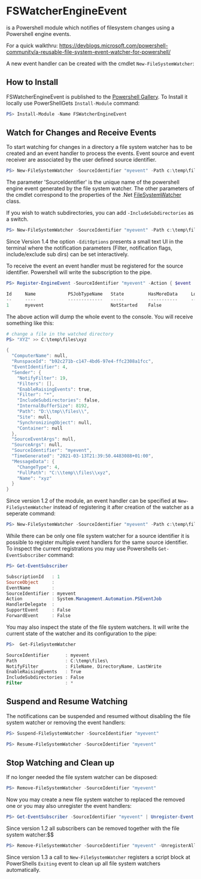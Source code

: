 # FSWatcherEngineEvent

is a Powershell module which notifies of filesystem changes using a Powershell engine events.

For a quick walkthru: https://devblogs.microsoft.com/powershell-community/a-reusable-file-system-event-watcher-for-powershell/

A new event handler can be created with the cmdlet ```New-FileSystemWatcher```:

## How to Install

FSWatcherEngineEvent is published to the [Powershell Gallery](https://www.powershellgallery.com/packages/FSWatcherEngineEvent). To Install it locally use PowerShellGets ```Install-Module``` command:

```powershell
PS> Install-Module -Name FSWatcherEngineEvent
```

## Watch for Changes and Receive Events

To start watching for changes in a directory a file system watcher has to be created and an event handler to process the events. Event source and event receiver are associated by the user defined source identifier.

```powershell
PS> New-FileSystemWatcher -SourceIdentifier "myevent" -Path c:\temp\files
```

The parameter 'SourceIdentifier' is the unique name of the powershell engine event generated by the file system watcher. The other parameters of the cmdlet correspond to the properties of the .Net [FileSystemWatcher](https://docs.microsoft.com/en-us/dotnet/api/system.io.filesystemwatcher) class.

If you wish to watch subdirectories, you can add `-IncludeSubdirectories` as a switch.

```powershell
PS> New-FileSystemWatcher -SourceIdentifier "myevent" -Path c:\temp\files -IncludeSubdirectories
```

Since Version 1.4 the option `-EditOptions` presents a small text UI in the terminal where the notification parameters (Filter, notification flags, include/exclude sub dirs) can be set interactively.

To receive the event an event handler must be registered for the source identifier. Powershell will write the subscription to the pipe.

```powershell
PS> Register-EngineEvent -SourceIdentifier "myevent" -Action { $event | ConvertTo-Json | Write-Host }

Id     Name            PSJobTypeName   State         HasMoreData     Location             Command
--     ----            -------------   -----         -----------     --------             -------
1      myevent                         NotStarted    False                                $event|ConvertTo-Json|Wr…
```

The above action will dump the whole event to the console. You will receive something like this:

```powershell
# change a file in the watched directory
PS> "XYZ" >> C:\temp\files\xyz

{
  "ComputerName": null,
  "RunspaceId": "b92c271b-c147-4bd6-97e4-ffc2308a1fcc",
  "EventIdentifier": 4,
  "Sender": {
    "NotifyFilter": 19,
    "Filters": [],
    "EnableRaisingEvents": true,
    "Filter": "*",
    "IncludeSubdirectories": false,
    "InternalBufferSize": 8192,
    "Path": "D:\\tmp\\files\\",
    "Site": null,
    "SynchronizingObject": null,
    "Container": null
  },
  "SourceEventArgs": null,
  "SourceArgs": null,
  "SourceIdentifier": "myevent",
  "TimeGenerated": "2021-03-13T21:39:50.4483088+01:00",
  "MessageData": {
    "ChangeType": 4,
    "FullPath": "C:\\temp\\files\\xyz",
    "Name": "xyz"
  }
}
```

Since version 1.2 of the module, an event handler can be specified at `New-FileSystemWatcher` instead of registering it after creation of the watcher as a seperate command:

```powershell
PS> New-FileSystemWatcher -SourceIdentifier "myevent" -Path c:\temp\files -Action { $event | ConvertTo-Json | Write-Host }
```

While there can be only one file system watcher for a source identifier it is possible to register multiple event handlers for the same source identifier.
To inspect the current registrations you may use Powershells ```Get-EventSubscriber``` command:

```powershell
PS> Get-EventSubscriber

SubscriptionId   : 1
SourceObject     : 
EventName        : 
SourceIdentifier : myevent
Action           : System.Management.Automation.PSEventJob
HandlerDelegate  : 
SupportEvent     : False
ForwardEvent     : False
```

You may also inspect the state of the file system watchers. It will write the current state of the watcher and its configuration to the pipe:

```powershell
PS>  Get-FileSystemWatcher

SourceIdentifier      : myevent
Path                  : C:\temp\files\
NotifyFilter          : FileName, DirectoryName, LastWrite
EnableRaisingEvents   : True
IncludeSubdirectories : False
Filter                : *
```

## Suspend and Resume Watching

The notifications can be suspended and resumed without disabling the file system watcher or removing the event handlers:

```powershell
PS> Suspend-FileSystemWatcher -SourceIdentifier "myevent"

PS> Resume-FileSystemWatcher -SourceIdentifier "myevent"
```

## Stop Watching and Clean up

If no longer needed the file system watcher can be disposed:

```powershell
PS> Remove-FileSystemWatcher -SourceIdentifier "myevent"
```

Now you may create a new file system watcher to replaced the removed one or you may also unregister the event handlers:

```powershell
PS> Get-EventSubscriber -SourceIdentifier "myevent" | Unregister-Event
```

Since version 1.2 all subscribers can be removed together with the file system watcher:$$

```powershell
PS> Remove-FileSystemWatcher -SourceIdentifier "myevent" -UnregisterAll
```

Since version 1.3 a call to `New-FileSystemWatcher` registers a script block at PowerShells `Exiting` event to clean up all file system watchers automatically.
